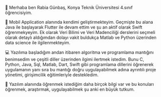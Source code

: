  🪷 Merhaba ben Rabia Günbaş, Konya Teknik Üniversitesi 4.sınıf öğrencisiyim. 
 
 🎠 Mobil Application alanında kendimi geliştirmekteyim. Geçmişte bu alana Java ile başlayarak Flutter ile devam ettim ve şu an aktif olarak Swift öğrenmekyeyim. Ek olarak Veri Bilimi ve Veri Madenciliği derslerini seçmeli olarak detaylı aldığımdan dolayı vakit buldukça Matlab ve Python üzerinden data science ile ilgilenmekteyim.
 
 💻 Yazılıma başladığım andan itibaren algoritma ve programlama mantığını benimsedim ve çeşitli diller üzerinden ilgimi ilertmek istedim. Bunu C, Python, Java, Sql, Matlab, Dart, Swift gibi programlama dillerini öğrenerek uygulamanın yanı sıra bu mantığı doğru uygulayabilmek adına ayrıntılı proje yönetimi, girişimcilik eğitimleriyle destekledim.
 
 🐥 Yazılım alanında öğrenmek istediğim daha birçok bilgi var ve bu konuları öğrenmek, araştırmak, uygulayabilmek şu anki en büyük tutkum.

<!--
**rabiagnbs/rabiagnbs** is a ✨ _special_ ✨ repository because its `README.md` (this file) appears on your GitHub profile.

Here are some ideas to get you started:

- 🔭 I’m currently working on ...
- 🌱 I’m currently learning ...
- 👯 I’m looking to collaborate on ...
- 🤔 I’m looking for help with ...
- 💬 Ask me about ...
- 📫 How to reach me: ...
- 😄 Pronouns: ...
- ⚡ Fun fact: ...
-->
